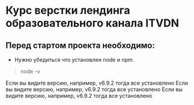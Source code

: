# Курс верстки лендинга образовательного канала ITVDN

## Перед стартом проекта необходимо:

* Нужно убедиться что установлен node и npm.

> node -v

Если вы видите версию, например, v6.9.2 тогда все установлено
Если вы видите версию, например, v6.9.2 тогда все установлено
Если вы видите версию, например, v6.9.2 тогда все установлено